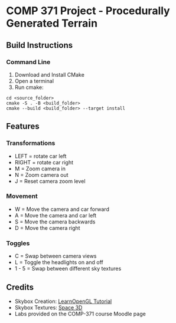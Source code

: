 # COMP 371 Project - Procedurally Generated Terrain 

## Build Instructions
### Command Line

1. Download and Install CMake
2. Open a terminal
3. Run cmake:

```
cd <source_folder>
cmake -S . -B <build_folder>
cmake --build <build_folder> --target install
```

## Features
### Transformations
- LEFT  = rotate car left
- RIGHT = rotate car right
- M = Zoom camera in
- N = Zoom camera out
- J = Reset camera zoom level
### Movement
- W = Move the camera and car forward
- A = Move the camera and car left
- S = Move the camera backwards
- D = Move the camera right
### Toggles
- C = Swap between camera views
- L = Toggle the headlights on and off
- 1 - 5 = Swap between different sky textures


## Credits

- Skybox Creation: [LearnOpenGL Tutorial](https://learnopengl.com/Advanced-OpenGL/Cubemaps)
- Skybox Textures: [Space 3D](https://tools.wwwtyro.net/space-3d/index.html)
- Labs provided on the COMP-371 course Moodle page

